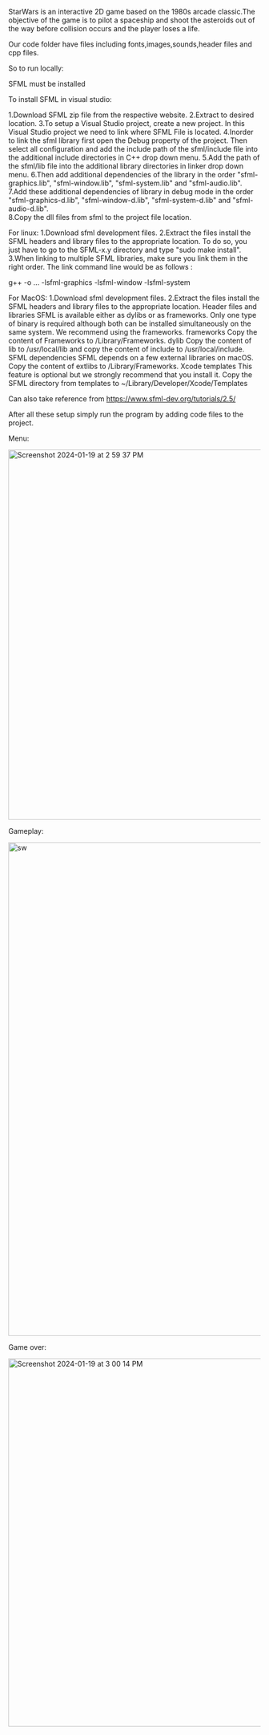 StarWars is an interactive 2D game based on the 1980s arcade classic.The objective of the game is
to pilot a spaceship and shoot the asteroids out of the way before collision occurs and
the player loses a life.


Our code folder have files including fonts,images,sounds,header files and cpp files.

So to run locally:

SFML must be installed 

To install SFML in visual studio:

1.Download SFML zip file from the respective website.
2.Extract to desired location.
3.To setup a Visual Studio project, create a new project. In this Visual Studio project we need to link where SFML File  is located.
4.Inorder to link the sfml library first open the Debug property of the project. Then select all configuration and add the include path of the sfml/include file into the additional include directories in C++ drop down menu.
5.Add the  path of the sfml/lib file into the additional library directories in linker drop down menu.
6.Then add additional dependencies of the library in the order "sfml-graphics.lib", "sfml-window.lib", "sfml-system.lib" and "sfml-audio.lib".
7.Add these additional dependencies of library in debug mode in the order "sfml-graphics-d.lib", "sfml-window-d.lib", "sfml-system-d.lib" and "sfml-audio-d.lib".  
8.Copy the dll files from sfml to the project file location.


For linux:
1.Download sfml development files.
2.Extract the files  install the SFML headers and library files to the appropriate location. To do so, you just have to go to the SFML-x.y directory and type "sudo make install".
3.When linking to multiple SFML libraries, make sure you link them in the right order. The link command line would be as follows :

g++ -o ... -lsfml-graphics -lsfml-window -lsfml-system

For MacOS:
1.Download sfml development files.
2.Extract the files  install the SFML headers and library files to the appropriate location.
Header files and libraries
SFML is available either as dylibs or as frameworks. Only one type of binary is required although both can be installed simultaneously on the same system. We recommend using the frameworks.
frameworks
Copy the content of Frameworks to /Library/Frameworks.
dylib
Copy the content of lib to /usr/local/lib and copy the content of include to /usr/local/include.
SFML dependencies
SFML depends on a few external libraries on macOS. Copy the content of extlibs to /Library/Frameworks.
Xcode templates
This feature is optional but we strongly recommend that you install it. Copy the SFML directory from templates to ~/Library/Developer/Xcode/Templates

Can also take reference from https://www.sfml-dev.org/tutorials/2.5/

After all these setup simply run the program by adding code files to the project. 

Menu:

<img width="738" alt="Screenshot 2024-01-19 at 2 59 37 PM" src="https://github.com/bigyapti/StarWars/assets/69586215/ce03e2ed-cfc9-4640-8a63-364a8cd98ff8">

Gameplay:

<img width="984" alt="sw" src="https://github.com/bigyapti/StarWars/assets/69586215/52911ef4-e716-4cd3-b3c4-c4182aea0b7d">

Game over:

<img width="734" alt="Screenshot 2024-01-19 at 3 00 14 PM" src="https://github.com/bigyapti/StarWars/assets/69586215/7c7e41ca-8ff2-4b63-9b2b-6e2359d7d0fc">


